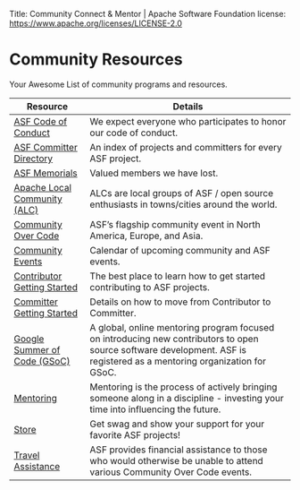 Title: Community Connect & Mentor | Apache Software Foundation
license: https://www.apache.org/licenses/LICENSE-2.0

# Community Resources 

Your Awesome List of community programs and resources.

| Resource    | Details |
|-----------|-------------|
| [ASF Code of Conduct](/foundation/policies/conduct) |  We expect everyone who participates to honor our code of conduct. |
| [ASF Committer Directory](https://people.apache.org/) |  An index of projects and committers for every ASF project. |
| [ASF Memorials](/memorials/) |  Valued members we have lost.  |
| [Apache Local Community (ALC)](https://cwiki.apache.org/confluence/display/COMDEV/Apache+Local+Community+-+ALC) |  ALCs are local groups of ASF / open source enthusiasts in towns/cities around the world. |
| [Community Over Code](https://communityovercode.org/) |  ASF’s flagship community event in North America, Europe, and Asia. |
| [Community Events](https://events.apache.org/) |  Calendar of upcoming community and ASF events. |
| [Contributor Getting Started](https://community.apache.org/) | The best place to learn how to get started contributing to ASF projects. |
| [Committer Getting Started](https://community.apache.org/contributors/) |  Details on how to move from Contributor to Committer. |
| [Google Summer of Code (GSoC)](https://community.apache.org/gsoc/) |  A global, online mentoring program focused on introducing new contributors to open source software development. ASF is registered as a mentoring organization for GSoC. |
| [Mentoring](https://community.apache.org/mentoring/) |  Mentoring is the process of actively bringing someone along in a discipline - investing your time into influencing the future. |
| [Store](https://www.redbubble.com/people/comdev/shop) |  Get swag and show your support for your favorite ASF projects! |
| [Travel Assistance](https://tac.apache.org/) |  ASF provides financial assistance to those who would otherwise be unable to attend various Community Over Code events. |
